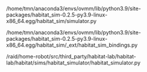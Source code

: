 /home/tmn/anaconda3/envs/ovmm/lib/python3.9/site-packages/habitat_sim-0.2.5-py3.9-linux-x86_64.egg/habitat_sim/simulator.py

/home/tmn/anaconda3/envs/ovmm/lib/python3.9/site-packages/habitat_sim-0.2.5-py3.9-linux-x86_64.egg/habitat_sim/_ext/habitat_sim_bindings.py

/raid/home-robot/src/third_party/habitat-lab/habitat-lab/habitat/sims/habitat_simulator/habitat_simulator.py